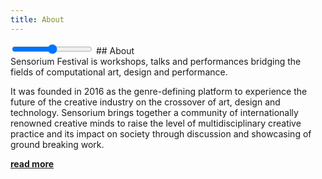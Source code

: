 ```yaml
---
title: About
---
```

<input type="range" class="slider count"         oninput="set_state('count', this.value)" onchange="set_state('count', this.value)">
## About

<div class="f3">
Sensorium Festival is workshops, talks and performances bridging the fields of computational art, design and performance.
</div>

It was founded in 2016 as the genre-defining platform to experience the future of the creative industry on the crossover of art, design and technology.
Sensorium brings together a community of internationally renowned creative minds to raise the level of multidisciplinary creative practice and its impact on society through discussion and showcasing of ground breaking work.


**[read more](/about)**